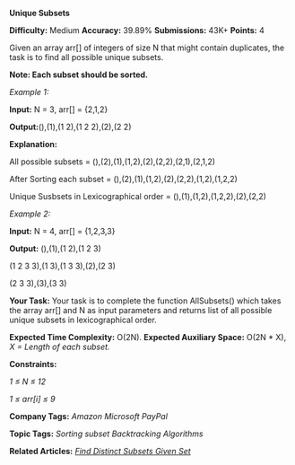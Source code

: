 **Unique Subsets**

**Difficulty:** Medium  **Accuracy:** 39.89%    **Submissions:** 43K+   **Points:** 4

Given an array arr[] of integers of size N that might contain duplicates, the task is to find all possible unique subsets.

**Note: Each subset should be sorted.**

*Example 1:*

**Input:** N = 3, arr[] = {2,1,2}

**Output:**(),(1),(1 2),(1 2 2),(2),(2 2)

**Explanation:** 

All possible subsets = (),(2),(1),(1,2),(2),(2,2),(2,1),(2,1,2)

After Sorting each subset = (),(2),(1),(1,2),(2),(2,2),(1,2),(1,2,2) 

Unique Susbsets in Lexicographical order = (),(1),(1,2),(1,2,2),(2),(2,2)

*Example 2:*

**Input:** N = 4, arr[] = {1,2,3,3}

**Output:** 
(),(1),(1 2),(1 2 3)

(1 2 3 3),(1 3),(1 3 3),(2),(2 3)

(2 3 3),(3),(3 3)

**Your Task:**
Your task is to complete the function AllSubsets() which takes the array arr[] and N as input parameters and returns list of all possible unique subsets in lexicographical order. 

**Expected Time Complexity:** O(2N).
**Expected Auxiliary Space:** O(2N * X), *X = Length of each subset.*

**Constraints:**

*1 ≤ N ≤ 12*

*1 ≤ arr[i] ≤ 9*

**Company Tags:**
*Amazon  Microsoft   PayPal*

**Topic Tags:**
*Sorting subset  Backtracking    Algorithms*

**Related Articles:**
[*Find Distinct Subsets Given Set*](https://www.geeksforgeeks.org/find-distinct-subsets-given-set/)